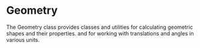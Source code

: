# Geometry

The Geometry class provides classes and utilities for calculating geometric shapes and their properties. and for working with translations and angles in various units.